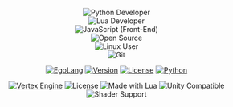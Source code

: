 <div align="center">

![Python Developer](https://img.shields.io/badge/Python_Developer-3776AB?style=flat&logo=python&logoColor=FFD43B&labelColor=1E1E1E&color=306998)  
![Lua Developer](https://img.shields.io/badge/Lua_Developer-000080?style=flat&logo=lua&logoColor=FFFFFF&labelColor=191970&color=4169E1)  
![JavaScript (Front-End)](https://img.shields.io/badge/JavaScript_(Front--End)-F7DF1E?style=flat&logo=javascript&logoColor=000000&labelColor=FFD700&color=FFA500)  
![Open Source](https://img.shields.io/badge/Open_Source_Contributor-3DA639?style=flat&logo=github&logoColor=FFFFFF&labelColor=1E1E1E&color=006400)  
![Linux User](https://img.shields.io/badge/Linux_User-FCC624?style=flat&logo=linux&logoColor=000000&labelColor=1E1E1E&color=FF4500)  
![Git](https://img.shields.io/badge/Git-F05032?style=flat&logo=git&logoColor=FFFFFF&labelColor=1E1E1E&color=A52A2A)  


[![EgoLang](https://img.shields.io/badge/EgoLang-%E2%9A%96%20Powered-FFD700?style=flat&logo=expensify&logoColor=00274D&labelColor=0057B7&color=00A4E0&borderRadius=50)](https://github.com/isamytanaka/EgoLang)
[![Version](https://img.shields.io/badge/Version-2.8.0-FF4500?style=flat&logo=v&logoColor=white&labelColor=FF7F50&fontFamily=Verdana&fontWeight=bold&borderRadius=20)](https://github.com/isamytanaka/EgoLang)
[![License](https://img.shields.io/badge/License-MIT-9370DB?style=flat&logo=license&logoColor=white&labelColor=8A2BE2&fontFamily=Verdana&fontWeight=bold&borderRadius=20)](https://github.com/isamytanaka/EgoLang/blob/main/LICENSE)
[![Python](https://img.shields.io/badge/Built_With-Python-4B8BBE?style=flat&logo=python&logoColor=white&labelColor=306998&fontFamily=Verdana&fontWeight=bold&borderRadius=20)](https://www.python.org/)


[![Vertex Engine](https://img.shields.io/badge/Vertex_Effects_Engine-FX_Core-8A2BE2?style=flat&logo=ray&logoColor=white&labelColor=4B0082&color=6A5ACD)](https://github.com/isamytanaka/Vertex_Effects_Engine_Csharp)
![License](https://img.shields.io/badge/License-MIT-DAA520?style=flat&logo=open-source-initiative&logoColor=white&labelColor=B8860B&color=FFD700)
![Made with Lua](https://img.shields.io/badge/Made_with-Lua-000080?style=flat&logo=lua&logoColor=white&labelColor=191970&color=4169E1)
![Unity Compatible](https://img.shields.io/badge/Unity_Compatible-Engine_Ready-000000?style=flat&logo=unity&logoColor=white&labelColor=333333&color=222222)
![Shader Support](https://img.shields.io/badge/Shader_Compatible-Yes-8B008B?style=flat&logo=opengl&logoColor=white&labelColor=4B0082&color=9400D3)
